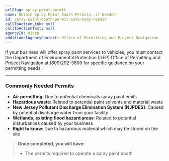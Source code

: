 ```yaml
---
urlSlug: spray-paint-permit
name: Obtain Spray Paint Booth Permits, if Needed
id: spray-paint-booth-permit-auto-body-repair
callToActionLink: null
callToActionText: null
agencyId: njdep
additionalAgencyContext: Office of Permitting and Project Navigation
---
```


If your business will offer spray paint services to vehicles, you must contact the Department of Environmental Protection (DEP) Office of Permitting and Project Navigation at (609)292-3600 for specific guidance on your permitting needs.

---
### Commonly Needed Permits 

* **Air permitting**: Due to potential chemicals spray paint emits
* **Hazardous waste**: Related to potential paint solvents and material waste
* **New Jersey Pollutant Discharge Elimination System (NJPDES)**: Caused by potential discharge water from your facility
* **Wetlands, existing flood hazard areas**: Related to potential disturbances caused by your business
* **Right to know**: Due to hazardous material which may be stored on the site

>**Once completed, you will have:**
>
>* The permits required to operate a spray paint booth